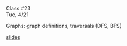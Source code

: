 <div class="lecture1">

<div class="column_date">
<p markdown="block">

Class #23 <br>
Tue, 4/21

</p>
</div>
<div class="column_materials">
<p markdown="block">

Graphs: graph definitions, traversals (DFS, BFS)

[slides](slides/13-graphs_1.html)

</p>
</div>

<div class="column_assign">
<p markdown="block">



</p>
</div>

</div>
